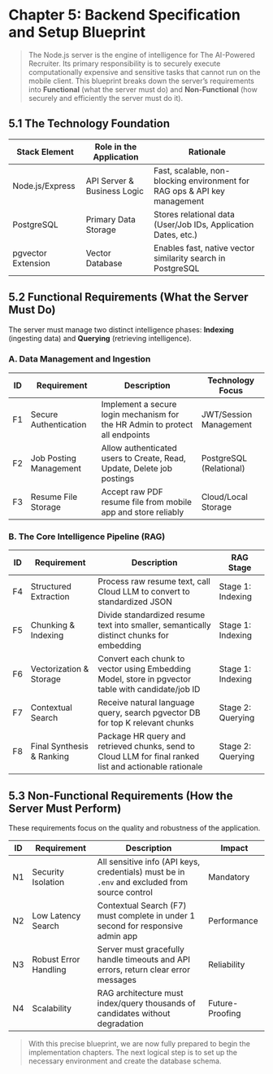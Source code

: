 # Chapter 5: Backend Specification and Setup Blueprint

> The Node.js server is the engine of intelligence for The AI-Powered Recruiter. Its primary responsibility is to securely execute computationally expensive and sensitive tasks that cannot run on the mobile client. This blueprint breaks down the server’s requirements into **Functional** (what the server must do) and **Non-Functional** (how securely and efficiently the server must do it).

## 5.1 The Technology Foundation

| Stack Element      | Role in the Application     | Rationale                                                                 |
| ------------------ | --------------------------- | ------------------------------------------------------------------------- |
| Node.js/Express    | API Server & Business Logic | Fast, scalable, non-blocking environment for RAG ops & API key management |
| PostgreSQL         | Primary Data Storage        | Stores relational data (User/Job IDs, Application Dates, etc.)            |
| pgvector Extension | Vector Database             | Enables fast, native vector similarity search in PostgreSQL               |

## 5.2 Functional Requirements (What the Server Must Do)

The server must manage two distinct intelligence phases: **Indexing** (ingesting data) and **Querying** (retrieving intelligence).

### A. Data Management and Ingestion

| ID  | Requirement            | Description                                                                  | Technology Focus        |
| --- | ---------------------- | ---------------------------------------------------------------------------- | ----------------------- |
| F1  | Secure Authentication  | Implement a secure login mechanism for the HR Admin to protect all endpoints | JWT/Session Management  |
| F2  | Job Posting Management | Allow authenticated users to Create, Read, Update, Delete job postings       | PostgreSQL (Relational) |
| F3  | Resume File Storage    | Accept raw PDF resume file from mobile app and store reliably                | Cloud/Local Storage     |

### B. The Core Intelligence Pipeline (RAG)

| ID  | Requirement               | Description                                                                                             | RAG Stage         |
| --- | ------------------------- | ------------------------------------------------------------------------------------------------------- | ----------------- |
| F4  | Structured Extraction     | Process raw resume text, call Cloud LLM to convert to standardized JSON                                 | Stage 1: Indexing |
| F5  | Chunking & Indexing       | Divide standardized resume text into smaller, semantically distinct chunks for embedding                | Stage 1: Indexing |
| F6  | Vectorization & Storage   | Convert each chunk to vector using Embedding Model, store in pgvector table with candidate/job ID       | Stage 1: Indexing |
| F7  | Contextual Search         | Receive natural language query, search pgvector DB for top K relevant chunks                            | Stage 2: Querying |
| F8  | Final Synthesis & Ranking | Package HR query and retrieved chunks, send to Cloud LLM for final ranked list and actionable rationale | Stage 2: Querying |

## 5.3 Non-Functional Requirements (How the Server Must Perform)

These requirements focus on the quality and robustness of the application.

| ID  | Requirement           | Description                                                                                   | Impact          |
| --- | --------------------- | --------------------------------------------------------------------------------------------- | --------------- |
| N1  | Security Isolation    | All sensitive info (API keys, credentials) must be in `.env` and excluded from source control | Mandatory       |
| N2  | Low Latency Search    | Contextual Search (F7) must complete in under 1 second for responsive admin app               | Performance     |
| N3  | Robust Error Handling | Server must gracefully handle timeouts and API errors, return clear error messages            | Reliability     |
| N4  | Scalability           | RAG architecture must index/query thousands of candidates without degradation                 | Future-Proofing |

> With this precise blueprint, we are now fully prepared to begin the implementation chapters. The next logical step is to set up the necessary environment and create the database schema.
